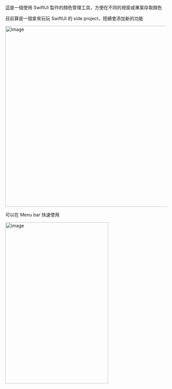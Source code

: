 這是一個使用 SwiftUI 製作的顏色管理工具，方便在不同的視窗或專案存取顏色

目前算是一個拿來玩玩 SwiftUI 的 side project，陸續會添加新的功能

<img width="854" height="564" alt="image" src="https://github.com/user-attachments/assets/d03fe8f3-9c1e-4e9a-b35a-f1f0e1d34237" />


可以在 Menu bar 快速使用


<img width="321" height="503" alt="image" src="https://github.com/user-attachments/assets/d3174299-b767-4cdd-b717-ab8d87b71f12" />
